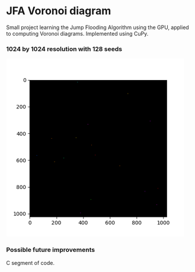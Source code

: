 # JFA Voronoi diagram
Small project learning the Jump Flooding Algorithm using the GPU, applied to computing Voronoi diagrams. Implemented using CuPy.

### 1024 by 1024 resolution with 128 seeds

![](https://github.com/yisiox/jfa-voronoi-diagram/blob/main/animations/jfa_voronoi_animation_3.gif)

### Possible future improvements
C segment of code.
